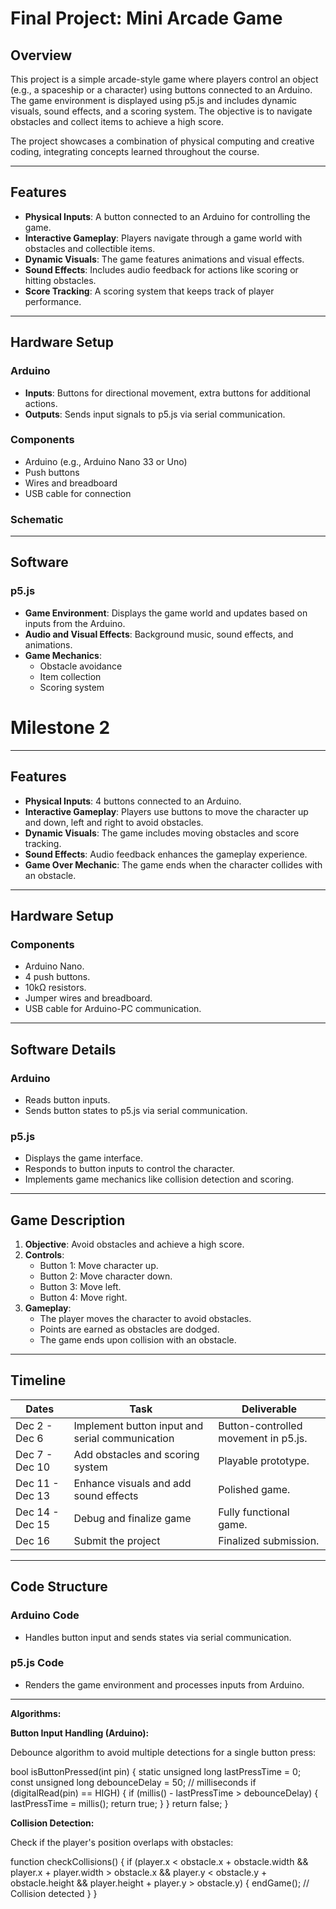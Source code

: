 # **Final Project: Mini Arcade Game**

## **Overview**
This project is a simple arcade-style game where players control an object (e.g., a spaceship or a character) using buttons connected to an Arduino. The game environment is displayed using p5.js and includes dynamic visuals, sound effects, and a scoring system. The objective is to navigate obstacles and collect items to achieve a high score. 

The project showcases a combination of physical computing and creative coding, integrating concepts learned throughout the course.

---

## **Features**
- **Physical Inputs**: A button connected to an Arduino for controlling the game.
- **Interactive Gameplay**: Players navigate through a game world with obstacles and collectible items.
- **Dynamic Visuals**: The game features animations and visual effects.
- **Sound Effects**: Includes audio feedback for actions like scoring or hitting obstacles.
- **Score Tracking**: A scoring system that keeps track of player performance.

---

## **Hardware Setup**
### **Arduino**
- **Inputs**: Buttons for directional movement, extra buttons for additional actions.
- **Outputs**: Sends input signals to p5.js via serial communication.

### **Components**
- Arduino (e.g., Arduino Nano 33 or Uno)
- Push buttons
- Wires and breadboard
- USB cable for connection

### **Schematic**


---

## **Software**
### **p5.js**
- **Game Environment**: Displays the game world and updates based on inputs from the Arduino.
- **Audio and Visual Effects**: Background music, sound effects, and animations.
- **Game Mechanics**:
  - Obstacle avoidance
  - Item collection
  - Scoring system



# **Milestone 2**

---

## **Features**
- **Physical Inputs**: 4 buttons connected to an Arduino.
- **Interactive Gameplay**: Players use buttons to move the character up and down, left and right to avoid obstacles.
- **Dynamic Visuals**: The game includes moving obstacles and score tracking.
- **Sound Effects**: Audio feedback enhances the gameplay experience.
- **Game Over Mechanic**: The game ends when the character collides with an obstacle.

---

## **Hardware Setup**
### **Components**
- Arduino Nano.
- 4 push buttons.
- 10kΩ resistors.
- Jumper wires and breadboard.
- USB cable for Arduino-PC communication.


---

## **Software Details**
### **Arduino**
- Reads button inputs.
- Sends button states to p5.js via serial communication.

### **p5.js**
- Displays the game interface.
- Responds to button inputs to control the character.
- Implements game mechanics like collision detection and scoring.

---

## **Game Description**
1. **Objective**: Avoid obstacles and achieve a high score.
2. **Controls**:
   - Button 1: Move character up.
   - Button 2: Move character down.
   - Button 3: Move left.
   - Button 4: Move right.
3. **Gameplay**:
   - The player moves the character to avoid obstacles.
   - Points are earned as obstacles are dodged.
   - The game ends upon collision with an obstacle.

---

## **Timeline**
| **Dates**       | **Task**                                 | **Deliverable**                       |
|------------------|------------------------------------------|---------------------------------------|
| Dec 2 - Dec 6    | Implement button input and serial communication | Button-controlled movement in p5.js. |
| Dec 7 - Dec 10   | Add obstacles and scoring system        | Playable prototype.                   |
| Dec 11 - Dec 13  | Enhance visuals and add sound effects   | Polished game.                        |
| Dec 14 - Dec 15  | Debug and finalize game                | Fully functional game.                |
| Dec 16           | Submit the project                     | Finalized submission.                 |

---

## **Code Structure**
### **Arduino Code**
- Handles button input and sends states via serial communication.
### **p5.js Code**
- Renders the game environment and processes inputs from Arduino.

---

**Algorithms:**

**Button Input Handling (Arduino):**

Debounce algorithm to avoid multiple detections for a single button press:

bool isButtonPressed(int pin) {
    static unsigned long lastPressTime = 0;
    const unsigned long debounceDelay = 50; // milliseconds
    if (digitalRead(pin) == HIGH) {
        if (millis() - lastPressTime > debounceDelay) {
            lastPressTime = millis();
            return true;
        }
    }
    return false;
}

**Collision Detection:**

Check if the player's position overlaps with obstacles:

function checkCollisions() {
    if (player.x < obstacle.x + obstacle.width &&
        player.x + player.width > obstacle.x &&
        player.y < obstacle.y + obstacle.height &&
        player.height + player.y > obstacle.y) {
        endGame(); // Collision detected
    }
}
